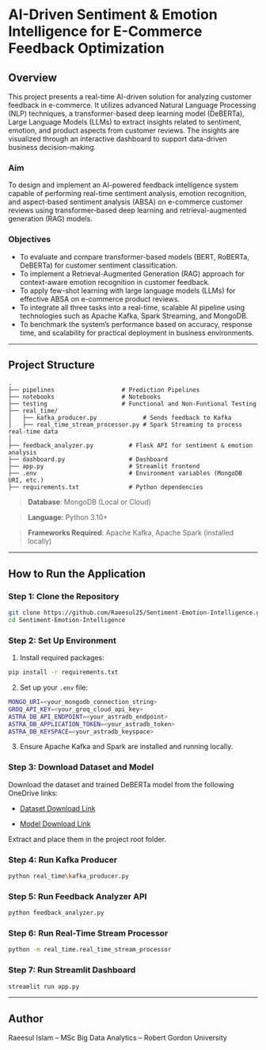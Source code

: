 # AI-Driven Sentiment & Emotion Intelligence for E-Commerce Feedback Optimization

## Overview

This project presents a real-time AI-driven solution for analyzing customer feedback in e-commerce. It utilizes advanced Natural Language Processing (NLP) techniques, a transformer-based deep learning model (DeBERTa), Large Language Models (LLMs) to extract insights related to sentiment, emotion, and product aspects from customer reviews. The insights are visualized through an interactive dashboard to support data-driven business decision-making.

### Aim

To design and implement an AI-powered feedback intelligence system capable of performing real-time sentiment analysis, emotion recognition, and aspect-based sentiment analysis (ABSA) on e-commerce customer reviews using transformer-based deep learning and retrieval-augmented generation (RAG) models.

### Objectives

- To evaluate and compare transformer-based models (BERT, RoBERTa, DeBERTa) for customer sentiment classification.
- To implement a Retrieval-Augmented Generation (RAG) approach for context-aware emotion recognition in customer feedback.
- To apply few-shot learning with large language models (LLMs) for effective ABSA on e-commerce product reviews.
- To integrate all three tasks into a real-time, scalable AI pipeline using technologies such as Apache Kafka, Spark Streaming, and MongoDB.
- To benchmark the system’s performance based on accuracy, response time, and scalability for practical deployment in business environments.

---

## Project Structure

```
.
├── pipelines                   # Prediction Pipelines
├── notebooks                   # Notebooks
├── testing                     # Functional and Non-Funtional Testing
├── real_time/
│   ├── kafka_producer.py             # Sends feedback to Kafka
│   ├── real_time_stream_processor.py # Spark Streaming to process real-time data
│   
├── feedback_analyzer.py          # Flask API for sentiment & emotion analysis
├── dashboard.py                  # Dashboard
├── app.py                        # Streamlit frontend 
├── .env                          # Environment variables (MongoDB URI, etc.)
├── requirements.txt              # Python dependencies
```

> **Database**: MongoDB (Local or Cloud)

> **Language**: Python 3.10+

> **Frameworks Required**: Apache Kafka, Apache Spark (installed locally)

---

## How to Run the Application

### Step 1: Clone the Repository

```bash
git clone https://github.com/Raeesul25/Sentiment-Emotion-Intelligence.git
cd Sentiment-Emotion-Intelligence
```

### Step 2: Set Up Environment

1. Install required packages:

```bash
pip install -r requirements.txt
```

2. Set up your `.env` file:

```bash
MONGO_URI=<your_mongodb_connection_string>
GROQ_API_KEY=<your_groq_cloud_api_key>
ASTRA_DB_API_ENDPOINT=<your_astradb_endpoint>
ASTRA_DB_APPLICATION_TOKEN=<your_astradb_token>
ASTRA_DB_KEYSPACE=<your_astradb_keyspace>
```

3. Ensure Apache Kafka and Spark are installed and running locally.

### Step 3: Download Dataset and Model

Download the dataset and trained DeBERTa model from the following OneDrive links:

- [Dataset Download Link](https://liverguac-my.sharepoint.com/:f:/g/personal/r_sally-zulfikar_rgu_ac_uk/Ep7Zy-8BCf9NmVRd75rMpBgBk1TIulvem3HhxM9ZtNDMSg?e=4x99EN)

- [Model Download Link](https://liverguac-my.sharepoint.com/:f:/g/personal/r_sally-zulfikar_rgu_ac_uk/EgJob1UWfDpImo8vMXt3IPMBNidQbzIgOIsXanK-3cseyQ?e=fCCE8A)

Extract and place them in the project root folder.

### Step 4: Run Kafka Producer

```bash
python real_time\kafka_producer.py
```

### Step 5: Run Feedback Analyzer API

```bash
python feedback_analyzer.py
```

### Step 6: Run Real-Time Stream Processor

```bash
python -m real_time.real_time_stream_processor
```

### Step 7: Run Streamlit Dashboard

```bash
streamlit run app.py
```

---

## Author

Raeesul Islam – MSc Big Data Analytics – Robert Gordon University